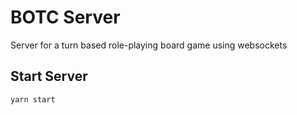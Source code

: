 # BOTC Server
Server for a turn based role-playing board game using websockets

## Start Server
`yarn start`